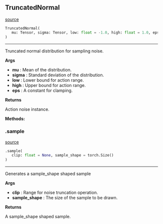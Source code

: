 #


## TruncatedNormal
[source](https://github.com/BellmanProject/Hsuanwu/blob/main/hsuanwu/xplore/distribution/truncated_normal.py/#L7)
```python 
TruncatedNormal(
   mu: Tensor, sigma: Tensor, low: float = -1.0, high: float = 1.0, eps: float = 1e-06
)
```


---
Truncated normal distribution for sampling noise.


**Args**

* **mu**  : Mean of the distribution.
* **sigma**  : Standard deviation of the distribution.
* **low**  : Lower bound for action range.
* **high**  : Upper bound for action range.
* **eps**  : A constant for clamping.


**Returns**

Action noise instance.


**Methods:**


### .sample
[source](https://github.com/BellmanProject/Hsuanwu/blob/main/hsuanwu/xplore/distribution/truncated_normal.py/#L28)
```python
.sample(
   clip: float = None, sample_shape = torch.Size()
)
```

---
Generates a sample_shape shaped sample


**Args**

* **clip**  : Range for noise truncation operation.
* **sample_shape**  : The size of the sample to be drawn.


**Returns**

A sample_shape shaped sample.
